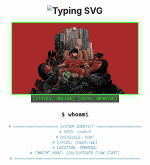 <h1 align="center">
  <img src="https://readme-typing-svg.demolab.com?font=Fira+Code&size=30&duration=4000&pause=1000&color=FF0000&center=true&vCenter=true&width=500&lines=root%40ere6u5%3A~%24+whoami;" alt="Typing SVG" />
</h1>

<p align="center">
  <img src="assets/pictures/main.png" width="400" style="border: 2px solid #00ff00; box-shadow: 0 0 20px rgba(0, 255, 0, 0.4); filter: grayscale(30%) contrast(120%) sepia(20%)" />
  <br>
  <span style="color: #00ff00; font-family: monospace; background: rgba(0,0,0,0.7); padding: 5px">[STATUS: ONLINE] [AUTH: GRANTED]</span>
</p>

<div align="center">

## `$ whoami`
```bash
# ==================== SYSTEM IDENTITY ====================
# USER: ere6u5
# PRIVILEGE: ROOT
# STATUS: [REDACTED]
# LOCATION: TERMINAL
# CURRENT_MODE: [ENLIGHTENED_FLOW_STATE]
# ========================================================